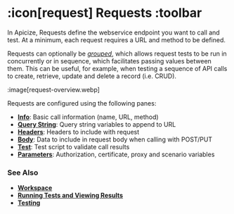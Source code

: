 # :icon[request] Requests :toolbar

In Apicize, Requests define the webservice endpoint you want to call and test.  At a minimum, each request requires a URL and method to be defined.

Requests can optionally be [*grouped*](help:groups), which allows request tests to be run in concurrently or in sequence, which facilitates passing values between them.  This can be useful, for example, when testing a sequence of API calls to create, retrieve, update and delete a record (i.e. CRUD).

:image[request-overview.webp]

Requests are configured using the following panes:

* [**Info**](help:requests/info): Basic call information (name, URL, method)
* [**Query String**](help:requests/query): Query string variables to append to URL
* [**Headers**](help:requests/headers):  Headers to include with request
* [**Body**](help:requests/body): Data to include in request body when calling with POST/PUT
* [**Test**](help:requests/test): Test script to validate call results
* [**Parameters**](help:requests/parameters): Authorization, certificate, proxy and scenario variables

### See Also

* [**Workspace**](help:home)
* [**Running Tests and Viewing Results**](help:running-tests)
* [**Testing**](help:testing)

